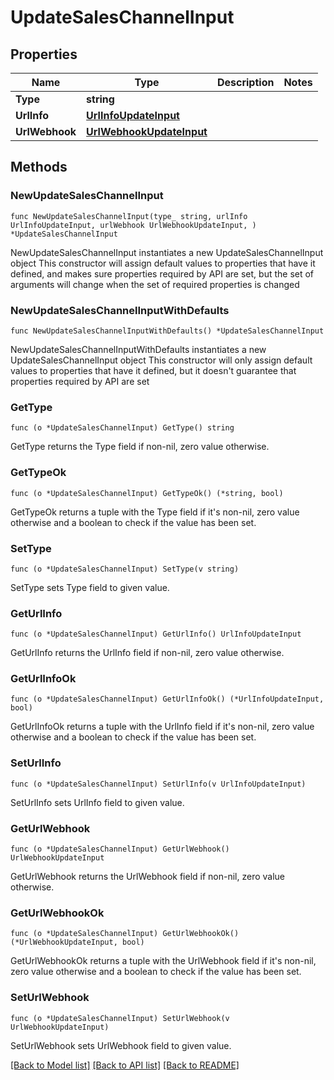 # UpdateSalesChannelInput

## Properties

Name | Type | Description | Notes
------------ | ------------- | ------------- | -------------
**Type** | **string** |  | 
**UrlInfo** | [**UrlInfoUpdateInput**](UrlInfoUpdateInput.md) |  | 
**UrlWebhook** | [**UrlWebhookUpdateInput**](UrlWebhookUpdateInput.md) |  | 

## Methods

### NewUpdateSalesChannelInput

`func NewUpdateSalesChannelInput(type_ string, urlInfo UrlInfoUpdateInput, urlWebhook UrlWebhookUpdateInput, ) *UpdateSalesChannelInput`

NewUpdateSalesChannelInput instantiates a new UpdateSalesChannelInput object
This constructor will assign default values to properties that have it defined,
and makes sure properties required by API are set, but the set of arguments
will change when the set of required properties is changed

### NewUpdateSalesChannelInputWithDefaults

`func NewUpdateSalesChannelInputWithDefaults() *UpdateSalesChannelInput`

NewUpdateSalesChannelInputWithDefaults instantiates a new UpdateSalesChannelInput object
This constructor will only assign default values to properties that have it defined,
but it doesn't guarantee that properties required by API are set

### GetType

`func (o *UpdateSalesChannelInput) GetType() string`

GetType returns the Type field if non-nil, zero value otherwise.

### GetTypeOk

`func (o *UpdateSalesChannelInput) GetTypeOk() (*string, bool)`

GetTypeOk returns a tuple with the Type field if it's non-nil, zero value otherwise
and a boolean to check if the value has been set.

### SetType

`func (o *UpdateSalesChannelInput) SetType(v string)`

SetType sets Type field to given value.


### GetUrlInfo

`func (o *UpdateSalesChannelInput) GetUrlInfo() UrlInfoUpdateInput`

GetUrlInfo returns the UrlInfo field if non-nil, zero value otherwise.

### GetUrlInfoOk

`func (o *UpdateSalesChannelInput) GetUrlInfoOk() (*UrlInfoUpdateInput, bool)`

GetUrlInfoOk returns a tuple with the UrlInfo field if it's non-nil, zero value otherwise
and a boolean to check if the value has been set.

### SetUrlInfo

`func (o *UpdateSalesChannelInput) SetUrlInfo(v UrlInfoUpdateInput)`

SetUrlInfo sets UrlInfo field to given value.


### GetUrlWebhook

`func (o *UpdateSalesChannelInput) GetUrlWebhook() UrlWebhookUpdateInput`

GetUrlWebhook returns the UrlWebhook field if non-nil, zero value otherwise.

### GetUrlWebhookOk

`func (o *UpdateSalesChannelInput) GetUrlWebhookOk() (*UrlWebhookUpdateInput, bool)`

GetUrlWebhookOk returns a tuple with the UrlWebhook field if it's non-nil, zero value otherwise
and a boolean to check if the value has been set.

### SetUrlWebhook

`func (o *UpdateSalesChannelInput) SetUrlWebhook(v UrlWebhookUpdateInput)`

SetUrlWebhook sets UrlWebhook field to given value.



[[Back to Model list]](../README.md#documentation-for-models) [[Back to API list]](../README.md#documentation-for-api-endpoints) [[Back to README]](../README.md)


